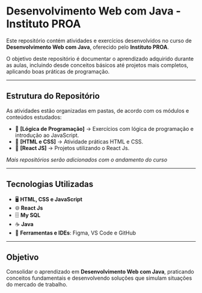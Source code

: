 # Desenvolvimento Web com Java - Instituto PROA

Este repositório contém atividades e exercícios desenvolvidos no curso de **Desenvolvimento Web com Java**, oferecido pelo **Instituto PROA**.  

O objetivo deste repositório é documentar o aprendizado adquirido durante as aulas, incluindo desde conceitos básicos até projetos mais completos, aplicando boas práticas de programação.

---

## Estrutura do Repositório

As atividades estão organizadas em pastas, de acordo com os módulos e conteúdos estudados:

- 📂 **[Lógica de Programação]** → Exercícios com lógica de programação e introdução ao JavaScript.  
- 📂 **[HTML e CSS]** → Atividade práticas HTML e CSS.  
- 📂 **[React JS]** → Projetos utilizando o React Js.

*Mais repositórios serão adicionados com o andamento do curso*

---

## Tecnologias Utilizadas
 
- 🖥️ **HTML, CSS e JavaScript**  
- 🌐 **React Js**  
- 🗄️ **My SQL**
- ☕ **Java**  
- 🔧 **Ferramentas e IDEs**: Figma, VS Code e GitHub  

---

## Objetivo

Consolidar o aprendizado em **Desenvolvimento Web com Java**, praticando conceitos fundamentais e desenvolvendo soluções que simulam situações do mercado de trabalho.
